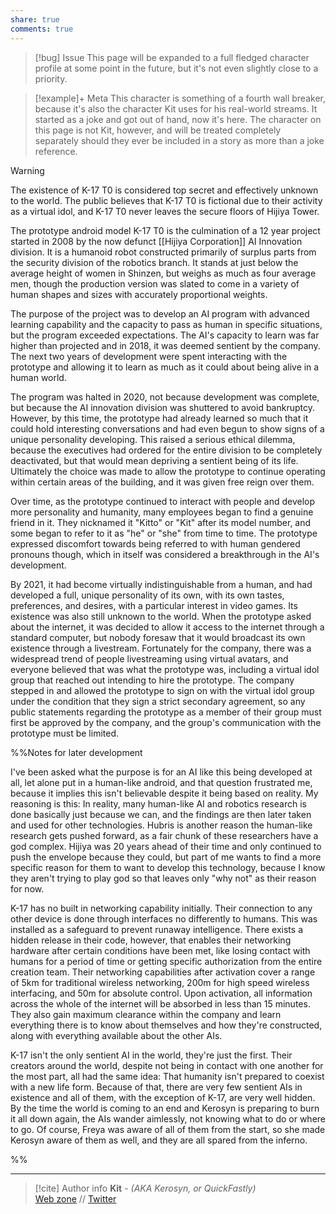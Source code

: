 ```yaml
---
share: true
comments: true
---
```

> [!bug] Issue
> This page will be expanded to a full fledged character profile at some point in the future, but it's not even slightly close to a priority.

> [!example]+ Meta
> This character is something of a fourth wall breaker, because it's also the character Kit uses for his real-world streams. It started as a joke and got out of hand, now it's here. The character on this page is not Kit, however, and will be treated completely separately should they ever be included in a story as more than a joke reference.

> [!warning]
> The existence of K-17 T0 is considered top secret and effectively unknown to the world. The public believes that K-17 T0 is fictional due to their activity as a virtual idol, and K-17 T0 never leaves the secure floors of Hijiya Tower.

The prototype android model K-17 T0 is the culmination of a 12 year project started in 2008 by the now defunct [[Hijiya Corporation]] AI Innovation division. It is a humanoid robot constructed primarily of surplus parts from the security division of the robotics branch. It stands at just below the average height of women in Shinzen, but weighs as much as four average men, though the production version was slated to come in a variety of human shapes and sizes with accurately proportional weights.

The purpose of the project was to develop an AI program with advanced learning capability and the capacity to pass as human in specific situations, but the program exceeded expectations. The AI's capacity to learn was far higher than projected and in 2018, it was deemed sentient by the company. The next two years of development were spent interacting with the prototype and allowing it to learn as much as it could about being alive in a human world.

The program was halted in 2020, not because development was complete, but because the AI innovation division was shuttered to avoid bankruptcy. However, by this time, the prototype had already learned so much that it could hold interesting conversations and had even begun to show signs of a unique personality developing. This raised a serious ethical dilemma, because the executives had ordered for the entire division to be completely deactivated, but that would mean depriving a sentient being of its life. Ultimately the choice was made to allow the prototype to continue operating within certain areas of the building, and it was given free reign over them.

Over time, as the prototype continued to interact with people and develop more personality and humanity, many employees began to find a genuine friend in it. They nicknamed it "Kitto" or "Kit" after its model number, and some began to refer to it as "he" or "she" from time to time. The prototype expressed discomfort towards being referred to with human gendered pronouns though, which in itself was considered a breakthrough in the AI's development.

By 2021, it had become virtually indistinguishable from a human, and had developed a full, unique personality of its own, with its own tastes, preferences, and desires, with a particular interest in video games. Its existence was also still unknown to the world. When the prototype asked about the internet, it was decided to allow it access to the internet through a standard computer, but nobody foresaw that it would broadcast its own existence through a livestream. Fortunately for the company, there was a widespread trend of people livestreaming using virtual avatars, and everyone believed that was what the prototype was, including a virtual idol group that reached out intending to hire the prototype. The company stepped in and allowed the prototype to sign on with the virtual idol group under the condition that they sign a strict secondary agreement, so any public statements regarding the prototype as a member of their group must first be approved by the company, and the group's communication with the prototype must be limited.

%%Notes for later development

I've been asked what the purpose is for an AI like this being developed at all, let alone put in a human-like android, and that question frustrated me, because it implies this isn't believable despite it being based on reality. My reasoning is this: In reality, many human-like AI and robotics research is done basically just because we can, and the findings are then later taken and used for other technologies. Hubris is another reason the human-like research gets pushed forward, as a fair chunk of these researchers have a god complex. Hijiya was 20 years ahead of their time and only continued to push the envelope because they could, but part of me wants to find a more specific reason for them to want to develop this technology, because I know they aren't trying to play god so that leaves only "why not" as their reason for now.

K-17 has no built in networking capability initially. Their connection to any other device is done through interfaces no differently to humans. This was installed as a safeguard to prevent runaway intelligence. There exists a hidden release in their code, however, that enables their networking hardware after certain conditions have been met, like losing contact with humans for a period of time or getting specific authorization from the entire creation team.
	Their networking capabilities after activation cover a range of 5km for traditional wireless networking, 200m for high speed wireless interfacing, and 50m for absolute control. Upon activation, all information across the whole of the internet will be absorbed in less than 15 minutes. They also gain maximum clearance within the company and learn everything there is to know about themselves and how they're constructed, along with everything available about the other AIs.

K-17 isn't the only sentient AI in the world, they're just the first. Their creators around the world, despite not being in contact with one another for the most part, all had the same idea: That humanity isn't prepared to coexist with a new life form. Because of that, there are very few sentient AIs in existence and all of them, with the exception of K-17, are very well hidden. By the time the world is coming to an end and Kerosyn is preparing to burn it all down again, the AIs wander aimlessly, not knowing what to do or where to go. Of course, Freya was aware of all of them from the start, so she made Kerosyn aware of them as well, and they are all spared from the inferno.

%%

-----
> [!cite] Author info
> **Kit** - *(AKA Kerosyn, or QuickFastly)*\
> [Web zone](https://kitabe.link) // [Twitter](https://twitter.com/Kerosyn_)